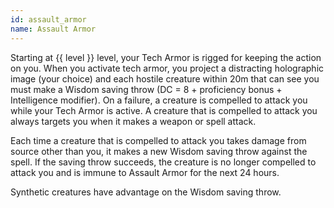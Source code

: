 ```yaml
---
id: assault_armor
name: Assault Armor
---
```

Starting at {{ level }} level, your Tech Armor is rigged for keeping the action on you. When
you activate tech armor, you project a distracting holographic image (your choice) and each hostile creature within 20m
that can see you must make a Wisdom saving throw (DC = 8 + proficiency bonus + Intelligence modifier). On a failure, 
a creature is compelled to attack you while your Tech Armor is active. A creature that is compelled to attack you always 
targets you when it makes a weapon or spell attack.

Each time a creature that is compelled to attack you takes damage from source other than you, it makes a new Wisdom saving 
throw against the spell. If the saving throw succeeds, the creature is no longer compelled to attack you and is immune to
Assault Armor for the next 24 hours.

Synthetic creatures have advantage on the Wisdom saving throw.
